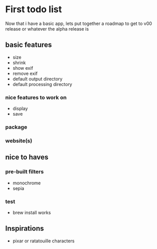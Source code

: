 # First todo list
Now that i have a basic app, lets put together a roadmap to get to v00 release or whatever the alpha release is

## basic features
* size
* shrink
* show exif
* remove exif
* default output directory
* default processing directory

### nice features to work on 
* display
* save

### package

### website(s)

## nice to haves

### 

### pre-built filters
* monochrome
* sepia

### test
* brew install works


## Inspirations
* pixar or ratatouille characters
